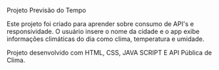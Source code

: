 Projeto Previsão do Tempo

Este projeto foi criado para aprender sobre consumo de API's e responsividade. 
O usuário insere o nome da cidade e o app exibe informações climáticas do dia como clima, temperatura e umidade.

Projeto desenvolvido com HTML, CSS, JAVA SCRIPT E API Pública de Clima.
